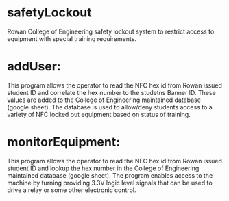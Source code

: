# safetyLockout
Rowan College of Engineering safety lockout system to restrict access to equipment with special training requirements.

# addUser:
This program allows the operator to read the NFC hex id from Rowan 
issued student ID and correlate the hex number to the studetns Banner
ID. These values are added to the College of Engineering maintained 
database (google sheet). The database is used to allow/deny students 
access to a variety of NFC locked out equipment based on status of 
training. 

# monitorEquipment:
This program allows the operator to read the NFC hex id from Rowan 
issued student ID and lookup the hex number in the College of 
Engineering maintained database (google sheet). The program enables 
access to the machine by turning providing 3.3V logic level signals
that can be used to drive a relay or some other electronic control.
